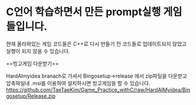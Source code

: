 # C언어 학습하면서 만든 prompt실행 게임들입니다.

현재 올라와있는 게임 코드들은 C++로 다시 만들기 전 코드들로 업데이트되지 않았고 실행이 되지 않을 수 있습니다.

==빙고게임 다운받기==

HardAImyidea branach로 가셔서 Bingosetup->release 에서 zip파일을 다운받고 압축파일내 .msi를 이용하여 설치하시면 빙고게임을 할 수 있습니다.
https://github.com/TaeTaeKim/Game_Practice_withC/raw/HardAIMyidea/Bingosetup/Release.zip
